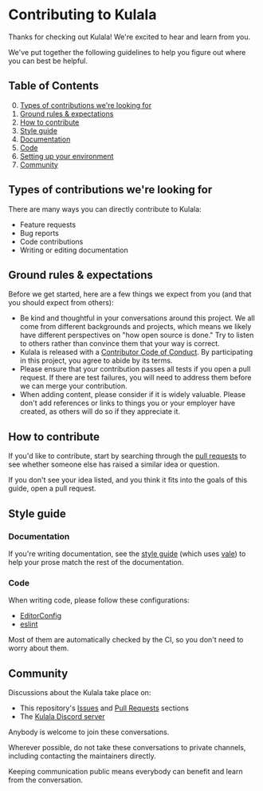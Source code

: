 # Contributing to Kulala

Thanks for checking out Kulala!
We're excited to hear and learn from you.

We've put together the following guidelines to
help you figure out where you can best be helpful.

## Table of Contents

0. [Types of contributions we're looking for](#types-of-contributions-were-looking-for)
1. [Ground rules & expectations](#ground-rules--expectations)
2. [How to contribute](#how-to-contribute)
3. [Style guide](#style-guide)
4. [Documentation](#documentation)
5. [Code](#code)
6. [Setting up your environment](#setting-up-your-environment)
7. [Community](#community)

## Types of contributions we're looking for

There are many ways you can directly contribute to Kulala:

- Feature requests
- Bug reports
- Code contributions
- Writing or editing documentation

## Ground rules & expectations

Before we get started,
here are a few things we expect from you (and that you should expect from others):

- Be kind and thoughtful in your conversations around this project.
  We all come from different backgrounds and projects,
  which means we likely have different perspectives on "how open source is done."
  Try to listen to others rather than convince them that your way is correct.
- Kulala is released with a [Contributor Code of Conduct](./CODE_OF_CONDUCT.md).
  By participating in this project, you agree to abide by its terms.
- Please ensure that your contribution passes all tests if you open a pull request.
  If there are test failures, you will need to address them before we can merge your contribution.
- When adding content, please consider if it is widely valuable.
  Please don't add references or links to things you or your employer have created,
  as others will do so if they appreciate it.

## How to contribute

If you'd like to contribute,
start by searching through the [pull requests](https://github.com/mistweaverco/kulala-cli/pulls) to
see whether someone else has raised a similar idea or question.

If you don't see your idea listed, and you think it fits into the goals of this guide, open a pull request.

## Style guide

### Documentation

If you're writing documentation,
see the [style guide](./docs/.vale/styles) (which uses [vale](https://vale.sh)) to
help your prose match the rest of the documentation.

### Code

When writing code,
please follow these configurations:

- [EditorConfig](./.editorconfig)
- [eslint](./eslint.config.js)

Most of them are automatically checked by the CI,
so you don't need to worry about them.

## Community

Discussions about the Kulala take place on:

- This repository's [Issues](https://github.com/mistweaverco/kulala-cli/issues) and
  [Pull Requests](https://github.com/mistweaverco/kulala-cli/pulls) sections
- The [Kulala Discord server](https://discord.gg/QyVQmfY4Rt)

Anybody is welcome to join these conversations.

Wherever possible,
do not take these conversations to private channels,
including contacting the maintainers directly.

Keeping communication public means everybody can benefit and learn from the conversation.
